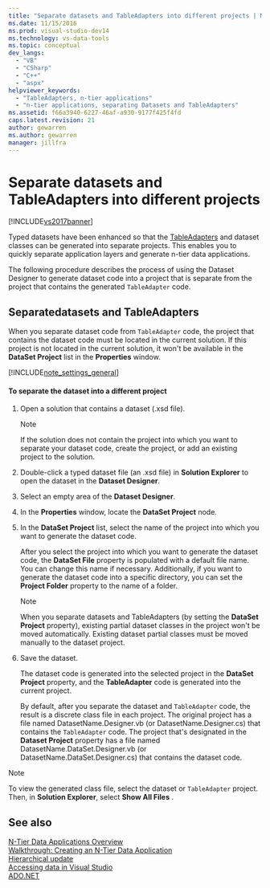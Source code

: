 ```yaml
---
title: "Separate datasets and TableAdapters into different projects | Microsoft Docs"
ms.date: 11/15/2016
ms.prod: visual-studio-dev14
ms.technology: vs-data-tools
ms.topic: conceptual
dev_langs: 
  - "VB"
  - "CSharp"
  - "C++"
  - "aspx"
helpviewer_keywords: 
  - "TableAdapters, n-tier applications"
  - "n-tier applications, separating Datasets and TableAdapters"
ms.assetid: f66a3940-6227-46af-a930-9177f425f4fd
caps.latest.revision: 21
author: gewarren
ms.author: gewarren
manager: jillfra
---
```

# Separate datasets and TableAdapters into different projects
[!INCLUDE[vs2017banner](../includes/vs2017banner.md)]

Typed datasets have been enhanced so that the [TableAdapters](https://msdn.microsoft.com/library/09416de9-134c-4dc7-8262-6c8d81e3f364) and dataset classes can be generated into separate projects. This enables you to quickly separate application layers and generate n-tier data applications.  
  
 The following procedure describes the process of using the Dataset Designer to generate dataset code into a project that is separate from the project that contains the generated `TableAdapter` code.  
  
## Separatedatasets and TableAdapters  
 When you separate dataset code from `TableAdapter` code, the project that  contains the dataset code must be located in the current solution. If this project is not located in the current solution, it won't be available in the **DataSet Project** list in the **Properties** window.  
  
 [!INCLUDE[note_settings_general](../includes/note-settings-general-md.md)]  
  
#### To separate the dataset into a different project  
  
1. Open a solution that contains a dataset (.xsd file).  
  
   > [!NOTE]
   > If the solution does not contain the project into which you want to separate your dataset code, create the project, or add an existing project to the solution.  
  
2. Double-click a typed dataset file (an .xsd file) in **Solution Explorer** to open the dataset in the **Dataset Designer**.  
  
3. Select an empty area of the **Dataset Designer**.  
  
4. In the **Properties** window, locate the **DataSet Project** node.  
  
5. In the **DataSet Project** list, select the name of the project into which you want to generate the dataset code.  
  
    After you select the project into which you want to generate the dataset code, the **DataSet File** property is populated with a default file name. You can change this name if necessary. Additionally, if you want to generate the dataset code into a specific directory, you can set the **Project Folder** property to the name of a folder.  
  
   > [!NOTE]
   > When you separate datasets and TableAdapters (by setting the **DataSet Project** property), existing partial dataset classes in the project won't be moved automatically. Existing dataset partial classes must be  moved manually to the dataset project.  
  
6. Save the dataset.  
  
    The dataset code is generated into the selected project  in the **DataSet Project** property, and the **TableAdapter** code is generated into the current project.  
  
   By default, after you separate the dataset and `TableAdapter` code, the result is a discrete class file in each project. The original project has a file  named DatasetName.Designer.vb (or DatasetName.Designer.cs) that contains the `TableAdapter` code. The project that's designated in the **Dataset Project** property has a file named DatasetName.DataSet.Designer.vb (or DatasetName.DataSet.Designer.cs) that contains the dataset code.  
  
> [!NOTE]
> To view the generated class file, select the dataset or `TableAdapter` project. Then, in  **Solution Explorer**, select **Show All Files** .  
  
## See also  
 [N-Tier Data Applications Overview](../data-tools/n-tier-data-applications-overview.md)   
 [Walkthrough: Creating an N-Tier Data Application](../data-tools/walkthrough-creating-an-n-tier-data-application.md)   
 [Hierarchical update](../data-tools/hierarchical-update.md)   
 [Accessing data in Visual Studio](../data-tools/accessing-data-in-visual-studio.md)   
 [ADO.NET](https://msdn.microsoft.com/library/5b96ed06-9759-4966-a797-a1d5f6ee50ca)
